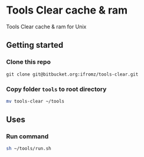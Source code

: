 # Tools Clear cache & ram
Tools Clear cache & ram for Unix

## Getting started

### Clone this repo
 
```git
git clone git@bitbucket.org:ifromz/tools-clear.git
```
### Copy folder `tools` to root directory

```bash
mv tools-clear ~/tools
```

## Uses
### Run command

```bash
sh ~/tools/run.sh
```
